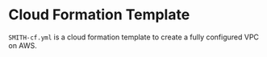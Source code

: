 # Cloud Formation Template 

`SMITH-cf.yml` is a cloud formation template to create a fully configured VPC on AWS.

